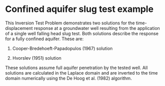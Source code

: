 # Confined aquifer slug test example

<!-- Please write anything you'd like to explain about the forward problem here -->

This Inversion Test Problem demonstrates two solutions for the 
time-displacement response at a groundwater well resulting from the application 
of a single well falling head slug test. Both solutions describe the response 
for a fully confined aquifer. These are:

1. Cooper-Bredehoeft-Papadopulos (1967) solution

2. Hvorslev (1951) solution

These solutions assume full aquifer penetration by the tested well. All 
solutions are calculated in the Laplace domain and are inverted to the time 
domain numerically using the De Hoog et al. (1982) algorithm.
